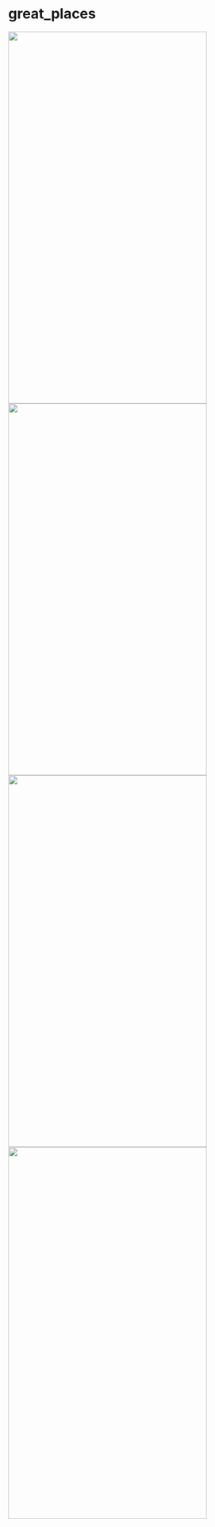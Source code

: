 # great_places

<img src="https://user-images.githubusercontent.com/52869694/123997093-49d43100-d9d0-11eb-8024-b74a0b646396.png" width="400" height="750">
<img src="https://user-images.githubusercontent.com/52869694/123997095-4a6cc780-d9d0-11eb-99c5-0bec33f3e168.png" width="400" height="750">
<img src="https://user-images.githubusercontent.com/52869694/123997097-4b9df480-d9d0-11eb-9c2f-dcfbdd05e9a1.png" width="400" height="750">
<img src="https://user-images.githubusercontent.com/52869694/123997100-4c368b00-d9d0-11eb-914e-717fd9b27981.png" width="400" height="750">
